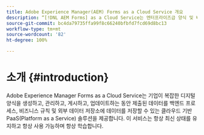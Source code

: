 ```yaml
---
title: Adobe Experience Manager(AEM) Forms as a Cloud Service 개요
description: “[!DNL AEM Forms] as a Cloud Service는 엔터프라이즈급 양식 및 비즈니스 프로세스를 생성하고, 관리하고, 게시하기 위한 플랫폼입니다.”
source-git-commit: bc4da79735ffa99f8c66240bfbfd7fcd69d8bc13
workflow-type: tm+mt
source-wordcount: '82'
ht-degree: 100%

---
```



# 소개 {#introduction}

Adobe Experience Manager Forms as a Cloud Service는 기업이 복잡한 디지털 양식을 생성하고, 관리하고, 게시하고, 업데이트하는 동안 제출된 데이터를 백엔드 프로세스, 비즈니스 규칙 및 외부 데이터 저장소에 데이터를 저장할 수 있는 클라우드 기반 PaaS(Platform as a Service) 솔루션을 제공합니다. 이 서비스는 항상 최신 상태를 유지하고 항상 사용 가능하며 항상 학습합니다.